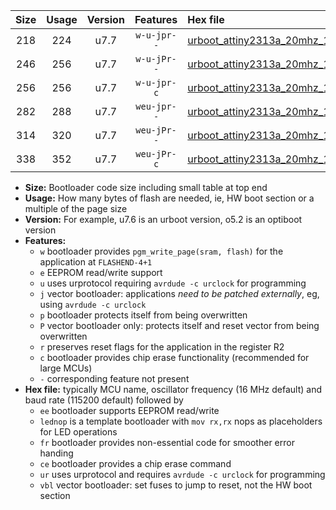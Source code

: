 |Size|Usage|Version|Features|Hex file|
|:-:|:-:|:-:|:-:|:--|
|218|224|u7.7|`w-u-jpr--`|[urboot_attiny2313a_20mhz_19200bps_lednop_ur_vbl.hex](https://raw.githubusercontent.com/stefanrueger/urboot.hex/main/mcus/attiny2313a/fcpu_20mhz/19200_bps/urboot_attiny2313a_20mhz_19200bps_lednop_ur_vbl.hex)|
|246|256|u7.7|`w-u-jPr--`|[urboot_attiny2313a_20mhz_19200bps_lednop_fr_ur_vbl.hex](https://raw.githubusercontent.com/stefanrueger/urboot.hex/main/mcus/attiny2313a/fcpu_20mhz/19200_bps/urboot_attiny2313a_20mhz_19200bps_lednop_fr_ur_vbl.hex)|
|256|256|u7.7|`w-u-jpr-c`|[urboot_attiny2313a_20mhz_19200bps_lednop_fr_ce_ur_vbl.hex](https://raw.githubusercontent.com/stefanrueger/urboot.hex/main/mcus/attiny2313a/fcpu_20mhz/19200_bps/urboot_attiny2313a_20mhz_19200bps_lednop_fr_ce_ur_vbl.hex)|
|282|288|u7.7|`weu-jpr--`|[urboot_attiny2313a_20mhz_19200bps_ee_lednop_ur_vbl.hex](https://raw.githubusercontent.com/stefanrueger/urboot.hex/main/mcus/attiny2313a/fcpu_20mhz/19200_bps/urboot_attiny2313a_20mhz_19200bps_ee_lednop_ur_vbl.hex)|
|314|320|u7.7|`weu-jPr--`|[urboot_attiny2313a_20mhz_19200bps_ee_lednop_fr_ur_vbl.hex](https://raw.githubusercontent.com/stefanrueger/urboot.hex/main/mcus/attiny2313a/fcpu_20mhz/19200_bps/urboot_attiny2313a_20mhz_19200bps_ee_lednop_fr_ur_vbl.hex)|
|338|352|u7.7|`weu-jPr-c`|[urboot_attiny2313a_20mhz_19200bps_ee_lednop_fr_ce_ur_vbl.hex](https://raw.githubusercontent.com/stefanrueger/urboot.hex/main/mcus/attiny2313a/fcpu_20mhz/19200_bps/urboot_attiny2313a_20mhz_19200bps_ee_lednop_fr_ce_ur_vbl.hex)|

- **Size:** Bootloader code size including small table at top end
- **Usage:** How many bytes of flash are needed, ie, HW boot section or a multiple of the page size
- **Version:** For example, u7.6 is an urboot version, o5.2 is an optiboot version
- **Features:**
  + `w` bootloader provides `pgm_write_page(sram, flash)` for the application at `FLASHEND-4+1`
  + `e` EEPROM read/write support
  + `u` uses urprotocol requiring `avrdude -c urclock` for programming
  + `j` vector bootloader: applications *need to be patched externally*, eg, using `avrdude -c urclock`
  + `p` bootloader protects itself from being overwritten
  + `P` vector bootloader only: protects itself and reset vector from being overwritten
  + `r` preserves reset flags for the application in the register R2
  + `c` bootloader provides chip erase functionality (recommended for large MCUs)
  + `-` corresponding feature not present
- **Hex file:** typically MCU name, oscillator frequency (16 MHz default) and baud rate (115200 default) followed by
  + `ee` bootloader supports EEPROM read/write
  + `lednop` is a template bootloader with `mov rx,rx` nops as placeholders for LED operations
  + `fr` bootloader provides non-essential code for smoother error handing
  + `ce` bootloader provides a chip erase command
  + `ur` uses urprotocol and requires `avrdude -c urclock` for programming
  + `vbl` vector bootloader: set fuses to jump to reset, not the HW boot section
